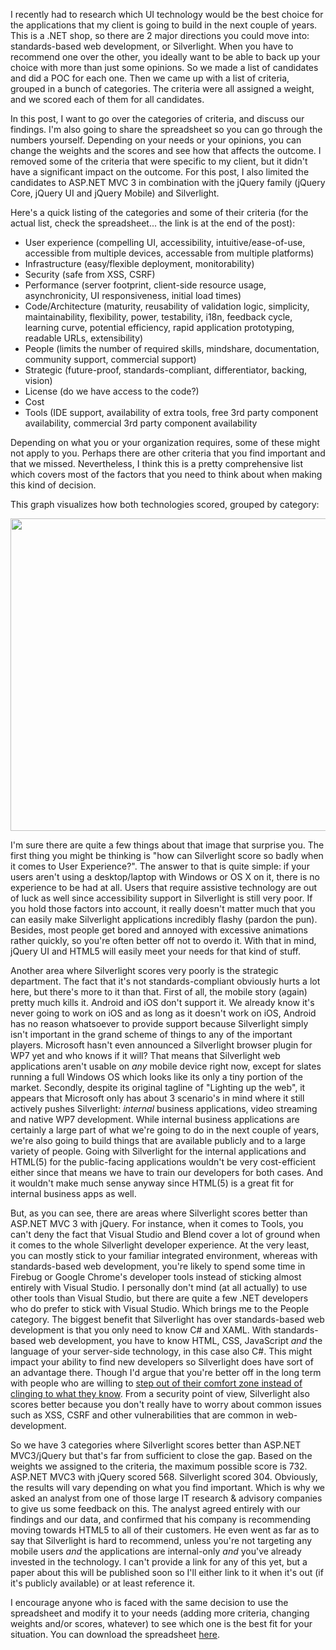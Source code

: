 I recently had to research which UI technology would be the best choice for the applications that my client is going to build in the next couple of years. This is a .NET shop, so there are 2 major directions you could move into: standards-based web development, or Silverlight. When you have to recommend one over the other, you ideally want to be able to back up your choice with more than just some opinions.  So we made a list of candidates and did a POC for each one. Then we came up with a list of criteria, grouped in a bunch of categories. The criteria were all assigned a weight, and we scored each of them for all candidates. 

In this post, I want to go over the categories of criteria, and discuss our findings. I'm also going to share the spreadsheet so you can go through the numbers yourself. Depending on your needs or your opinions, you can change the weights and the scores and see how that affects the outcome. I removed some of the criteria that were specific to my client, but it didn't have a significant impact on the outcome. For this post, I also limited the candidates to ASP.NET MVC 3 in combination with the jQuery family (jQuery Core, jQuery UI and jQuery Mobile) and Silverlight.

Here's a quick listing of the categories and some of their criteria (for the actual list, check the spreadsheet... the link is at the end of the post):

- User experience (compelling UI, accessibility, intuitive/ease-of-use, accessible from multiple devices, accessable from multiple platforms)
- Infrastructure (easy/flexible deployment, monitorability)
- Security (safe from XSS, CSRF)
- Performance (server footprint, client-side resource usage, asynchronicity, UI responsiveness, initial load times)
- Code/Architecture (maturity, reusability of validation logic, simplicity, maintainability, flexibility, power, testability, i18n, feedback cycle, learning curve, potential efficiency, rapid application prototyping, readable URLs, extensibility)
- People (limits the number of required skills, mindshare, documentation, community support, commercial support)
- Strategic (future-proof, standards-compliant, differentiator, backing, vision)
- License (do we have access to the code?)
- Cost
- Tools (IDE support, availability of extra tools, free 3rd party component availability, commercial 3rd party component availability

Depending on what you or your organization requires, some of these might not apply to you. Perhaps there are other criteria that you find important and that we missed. Nevertheless, I think this is a pretty comprehensive list which covers most of the factors that you need to think about when making this kind of decision. 

This graph visualizes how both technologies scored, grouped by category:

<a href="/postcontent/webdev_vs_silverlight.png"><img src="/postcontent/webdev_vs_silverlight.png" alt="" title="webdev_vs_silverlight" width="756" height="500" class="aligncenter size-full wp-image-3143" /></a>

I'm sure there are quite a few things about that image that surprise you. The first thing you might be thinking is "how can Silverlight score so badly when it comes to User Experience?". The answer to that is quite simple: if your users aren't using a desktop/laptop with Windows or OS X on it, there is no experience to be had at all. Users that require assistive technology are out of luck as well since accessibility support in Silverlight is still very poor. If you hold those factors into account, it really doesn't matter much that you can easily make Silverlight applications incredibly flashy (pardon the pun).  Besides, most people get bored and annoyed with excessive animations rather quickly, so you're often better off not to overdo it. With that in mind, jQuery UI and HTML5 will easily meet your needs for that kind of stuff.

Another area where Silverlight scores very poorly is the strategic department. The fact that it's not standards-compliant obviously hurts a lot here, but there's more to it than that. First of all, the mobile story (again) pretty much kills it. Android and iOS don't support it.  We already know it's never going to work on iOS and as long as it doesn't work on iOS, Android has no reason whatsoever to provide support because Silverlight simply isn't important in the grand scheme of things to any of the important players. Microsoft hasn't even announced a Silverlight browser plugin for WP7 yet and who knows if it will? That means that Silverlight web applications aren't usable on <em>any</em> mobile device right now, except for slates running a full Windows OS which looks like its only a tiny portion of the market.  Secondly, despite its original tagline of "Lighting up the web", it appears that Microsoft only has about 3 scenario's in mind where it still actively pushes Silverlight: <em>internal</em> business applications, video streaming and native WP7 development.  While internal business applications are certainly a large part of what we're going to do in the next couple of years, we're also going to build things that are available publicly and to a large variety of people. Going with Silverlight for the internal applications and HTML(5) for the public-facing applications wouldn't be very cost-efficient either since that means we have to train our developers for both cases. And it wouldn't make much sense anyway since HTML(5) is a great fit for internal business apps as well.

But, as you can see, there are areas where Silverlight scores better than ASP.NET MVC 3 with jQuery. For instance, when it comes to Tools, you can't deny the fact that Visual Studio and Blend cover a lot of ground when it comes to the whole Silverlight developer experience.  At the very least, you can mostly stick to your familiar integrated environment, whereas with standards-based web development, you're likely to spend some time in Firebug or Google Chrome's developer tools instead of sticking almost entirely with Visual Studio.  I personally don't mind (at all actually) to use other tools than Visual Studio, but there are quite a few .NET developers who do prefer to stick with Visual Studio.  Which brings me to the People category.  The biggest benefit that Silverlight has over standards-based web development is that you only need to know C# and XAML.  With standards-based web development, you have to know HTML, CSS, JavaScript <em>and</em> the language of your server-side technology, in this case also C#.  This might impact your ability to find new developers so Silverlight does have sort of an advantage there. Though I'd argue that you're better off in the long term with people who are willing to <a href="/blog/2010/09/you-need-to-step-out-of-your-comfort-zone/">step out of their comfort zone instead of clinging to what they know</a>. From a security point of view, Silverlight also scores better because you don't really have to worry about common issues such as XSS, CSRF and other vulnerabilities that are common in web-development. 

So we have 3 categories where Silverlight scores better than ASP.NET MVC3/jQuery but that's far from sufficient to close the gap. Based on the weights we assigned to the criteria, the maximum possible score is 732.  ASP.NET MVC3 with jQuery scored 568.  Silverlight scored 304. Obviously, the results will vary depending on what you find important.  Which is why we asked an analyst from one of those large IT research & advisory companies to give us some feedback on this. The analyst agreed entirely with our findings and our data, and  confirmed that his company is recommending moving towards HTML5 to all of their customers.  He even went as far as to say that Silverlight is hard to recommend, unless you're not targeting any mobile users <em>and</em> the applications are internal-only <em>and</em> you've already invested in the technology.  I can't provide a link for any of this yet, but a paper about this will be published soon so I'll either link to it when it's out (if it's publicly available) or at least reference it. 

I encourage anyone who is faced with the same decision to use the spreadsheet and modify it to your needs (adding more criteria, changing weights and/or scores, whatever) to see which one is the best fit for your situation. You can download the spreadsheet <a href="/postcontent/html_vs_silverlight.xlsx">here</a>.